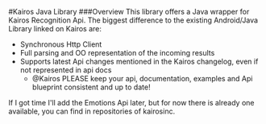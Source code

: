 #Kairos Java Library
###Overview
This library offers a Java wrapper for Kairos Recognition Api. The biggest difference to the existing Android/Java Library linked on Kairos are:

- Synchronous Http Client
- Full parsing and OO representation of the incoming results
- Supports latest Api changes mentioned in the Kairos changelog, even if not represented in api docs
    - @Kairos PLEASE keep your api, documentation, examples and Api blueprint consistent and up to date!

If I got time I'll add the Emotions Api later, but for now there is already one available, you can find in repositories of kairosinc.